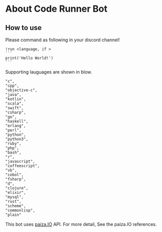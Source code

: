 # About Code Runner Bot
## How to use
Please command as following in your discord channel!
````
!run <language, if >
```
print('Hello World!')
```
````
Supporting lauguages are shown in blow.


    "c",
    "cpp",
    "objective-c",
    "java",
    "kotlin",
    "scala",
    "swift",
    "csharp",
    "go",
    "haskell",
    "erlang",
    "perl",
    "python",
    "python3",
    "ruby",
    "php",
    "bash",
    "r",
    "javascript",
    "coffeescript",
    "vb",
    "cobol",
    "fsharp",
    "d",
    "clojure",
    "elixir",
    "mysql",
    "rust",
    "scheme",
    "commonlisp",
    "plain"

This bot uses [paiza.IO](http://api.paiza.io/docs/swagger/#!/runners/Runners_get_status) API.
For more detail, See the paiza.IO references.